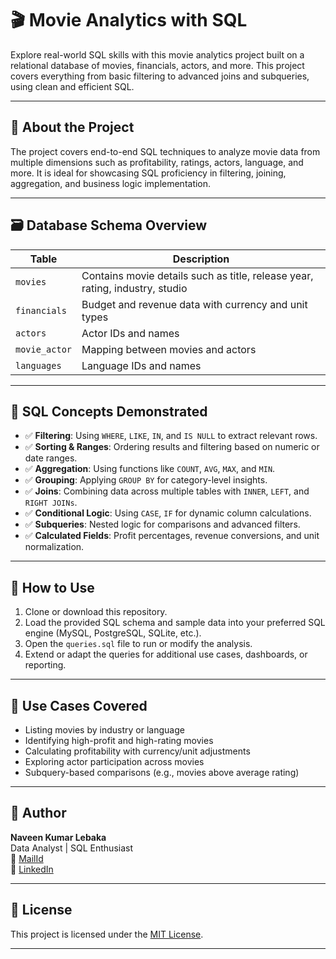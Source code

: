 # 🎬 Movie Analytics with SQL

Explore real-world SQL skills with this movie analytics project built on a relational database of movies, financials, actors, and more. This project covers everything from basic filtering to advanced joins and subqueries, using clean and efficient SQL.

---

## 🧾 About the Project

The project covers end-to-end SQL techniques to analyze movie data from multiple dimensions such as profitability, ratings, actors, language, and more. It is ideal for showcasing SQL proficiency in filtering, joining, aggregation, and business logic implementation.

---

## 🗃️ Database Schema Overview

| Table         | Description                                                  |
|---------------|--------------------------------------------------------------|
| `movies`      | Contains movie details such as title, release year, rating, industry, studio |
| `financials`  | Budget and revenue data with currency and unit types         |
| `actors`      | Actor IDs and names                                          |
| `movie_actor` | Mapping between movies and actors                            |
| `languages`   | Language IDs and names                                       |

---

## 🧠 SQL Concepts Demonstrated

- ✅ **Filtering**: Using `WHERE`, `LIKE`, `IN`, and `IS NULL` to extract relevant rows.
- ✅ **Sorting & Ranges**: Ordering results and filtering based on numeric or date ranges.
- ✅ **Aggregation**: Using functions like `COUNT`, `AVG`, `MAX`, and `MIN`.
- ✅ **Grouping**: Applying `GROUP BY` for category-level insights.
- ✅ **Joins**: Combining data across multiple tables with `INNER`, `LEFT`, and `RIGHT JOINs`.
- ✅ **Conditional Logic**: Using `CASE`, `IF` for dynamic column calculations.
- ✅ **Subqueries**: Nested logic for comparisons and advanced filters.
- ✅ **Calculated Fields**: Profit percentages, revenue conversions, and unit normalization.


---

## 🚀 How to Use

1. Clone or download this repository.
2. Load the provided SQL schema and sample data into your preferred SQL engine (MySQL, PostgreSQL, SQLite, etc.).
3. Open the `queries.sql` file to run or modify the analysis.
4. Extend or adapt the queries for additional use cases, dashboards, or reporting.

---

## 📌 Use Cases Covered

- Listing movies by industry or language
- Identifying high-profit and high-rating movies
- Calculating profitability with currency/unit adjustments
- Exploring actor participation across movies
- Subquery-based comparisons (e.g., movies above average rating)

---

## 👤 Author

**Naveen Kumar Lebaka**  
Data Analyst | SQL Enthusiast  
📧 [MailId](mailto:naveenlebaka.9082@gmail.com)  
🔗 [LinkedIn](https://www.linkedin.com/in/naveen-kumar-lebaka-868284267)

---

## 📄 License

This project is licensed under the [MIT License](LICENSE).

---
